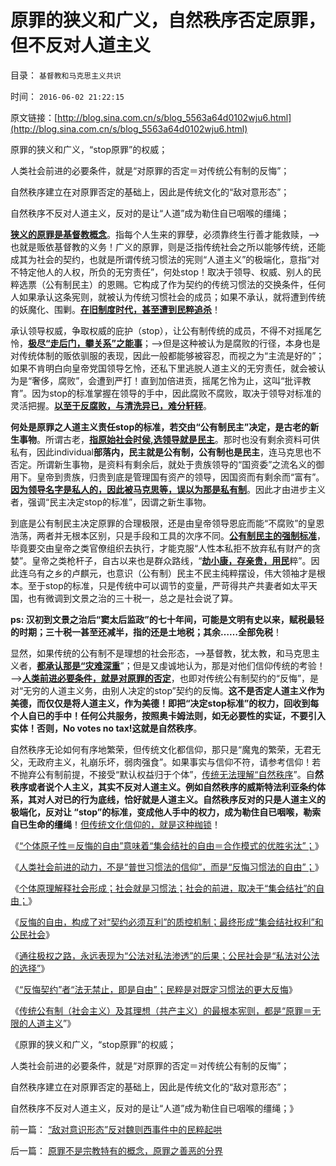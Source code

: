 # 原罪的狭义和广义，自然秩序否定原罪，但不反对人道主义

目录： `基督教和马克思主义共识` 

时间： `2016-06-02 21:22:15` 

原文链接：[http://blog.sina.com.cn/s/blog_5563a64d0102wju6.html](http://blog.sina.com.cn/s/blog_5563a64d0102wju6.html)

原罪的狭义和广义，“stop原罪”的权威；

人类社会前进的必要条件，就是“对原罪的否定＝对传统公有制的反悔”；

自然秩序建立在对原罪否定的基础上，因此是传统文化的“敌对意形态”；

自然秩序不反对人道主义，反对的是让“人道”成为勒住自已咽喉的缰绳；

[**狭义的原罪是基督教概念**](../../../2015/4/25/西方左派的原罪观，基督教可能比孔儒和伊斯兰更愚昧；.md)。指每个人生来的罪孽，必须靠终生行善才能救赎，——>也就是贩依基督教的义务！广义的原罪，则是泛指传统社会之所以能够传统，还能成其为社会的契约，也就是所谓传统习惯法的宪则“人道主义”的极端化，意指“对不特定他人的人权，所负的无穷责任”，何处stop！取决于领导、权威、别人的民粹选票（公有制民主）的恩赐。它构成了作为契约的传统习惯法的交换条件，任何人如果承认这条宪则，就被认为传统习惯社会的成员；如果不承认，就将遭到传统的妖魔化、围剿。[**在旧制度时代，甚至遭到民粹追杀**](../../../2009/10/13/小农意识仇富牛二历史命运.md)！

承认领导权威，争取权威的庇护（stop），让公有制传统的成员，不得不对摇尾乞怜，[**极尽“走后门，攀关系”之能事**](../../../2015/4/6/被崇拜官本位，热衷走后门的中国人仇恨的“贪官，大老虎”.md)；——>但是这种被认为是腐败的行径，本身也是对传统体制的贩依驯服的表现，因此一般都能够被容忍，而视之为“主流是好的”；如果不肯明白向皇帝党国领导乞怜，还私下里逃脱人道主义的无穷责任，就会被认为是“奢侈，腐败”，会遭到严打！直到加倍进贡，摇尾乞怜为止，这叫“批评教育”。因为stop的标准掌握在领导的手中，因此腐败不腐败，取决于领导对标准的灵活把握。[**以至于反腐败，与清洗异已，难分轩轾**](../../../2013/2/4/反腐败或是冬天里“好一棚大烟火”.md)。

**何处是原罪之人道主义责任stop的标准，若交由“公有制民主”决定，是古老的新生事物**。所谓古老，[**指原始社会时侯,选领导就是民主**](../../../2011/7/21/“原始共产主义”就是原始奴隶制.md)。那时也没有剩余资料可供私有，因此individual**部落内，民主就是公有制，公有制也是民主**，连马克思也不否定。所谓新生事物，是资料有剩余后，就处于贵族领导的“国资委”之流名义的御用下。皇帝到贵族，归贵到底是管理国有资产的领导，因国资而有剩余而“富有”。[**因为领导名字是私人的，因此被马克思等，误以为那是私有制**](../../../2012/3/8/私有化是公有制的一种形式.md)。因此才由进步主义者，强调“民主决定stop的标准”，因谓之新生事物。

到底是公有制民主决定原罪的合理极限，还是由皇帝领导恩庇而能“不腐败”的皇恩浩荡，两者并无根本区别，只是手段和工具的次序不同。[**公有制民主的强制标准**](../../../2011/2/19/“民主革命派”的马克思主义暴民习性.md)，毕竟要交由皇帝之类官僚组织去执行，才能克服“人性本私拒不放弃私有财产的贪婪”。皇帝之类枪杆子，自古以来也是群众路线，“[**劫小康，存亲贵，用民**](../../../2009/10/13/两千年社稷延寿之九字真言.md)粹”。因此连乌有之乡的卢麒元，也意识（公有制）民主不民主纯粹摆设，伟大领袖才是根本。至于stop的标准，只是传统中可以调节的变量，严苛得共产共妻者如太平天国，也有微调到文景之治的三十税一，总之是社会说了算。

**ps:
汉初到文景之治后“窦太后监政”的七十年间，可能是文明有史以来，赋税最轻的时期；三十税一甚至还减半，指的还是土地税；其余……全部免税**！

显然，如果传统的公有制不是理想的社会形态，——>基督教，犹太教，和马克思主义者，[**都承认那是“灾难深重**](../../../2014/3/29/公有制困境的客观成因，不可避免的灾难深重，贫穷，停滞，衰亡.md)”；但是又虔诚地认为，那是对他们信仰传统的考验！——>[**人类前进必要条件，就是对原罪的否定**](../../../2016/5/27/“人权，契约”的原子性，意味着“普世的习惯法”不存在；.md)，也即对传统公有制契约的“反悔”，是对“无穷的人道主义务，由别人决定的stop”契约的反悔。**这不是否定人道主义作为美德，而仅仅是将人道主义，作为美德！即把“决定stop标准”的权力，回收到每个人自已的手中！任何公共服务，按照奥卡姆法则，如无必要性的实证，不要引入实体！否则，No
votes no tax!这就是自然秩序**。

自然秩序无论如何有序地繁荣，但传统文化都信仰，那只是“魔鬼的繁荣，无君无父，无政府主义，礼崩乐坏，弱肉强食”。如果事实与信仰不符，请参考信仰！若不抛弃公有制前提，不接受“默认权益归于个体”，[传统无法理解“自然秩序](../../../2013/5/21/对自然秩序的恐惧，愚民酝酿大革命.md)”。自**然秩序或者说个人主义，其实不反对人道主义。例如自然秩序的威斯特法利亚条约体系，其对人对已的行为底线，恰好就是人道主义。自然秩序反对的只是人道主义的极端化，反对让
“stop”的标准，变成他人手中的权力，成为勒住自已咽喉，勒索自已生命的缰绳**！[但传统文化信仰的，就是这种枷锁](../../../2016/5/22/缔约和悔约的自由都不受侵犯，社会才有诚信.md)！

《[“个体原子性＝反悔的自由”意味着“集会结社的自由＝合作模式的优胜劣汰”；](../../../2016/5/26/人类不会彼此无端憎恨，基督徒愚昧地让耶稣白死了！.md)》

《[人类社会前进的动力，不是“普世习惯法的信仰”，而是“反悔习惯法的自由”；](../../../2016/5/27/“人权，契约”的原子性，意味着“普世的习惯法”不存在；.md)》

《[个体原理解释社会形成；社会就是习惯法；社会的前进，取决于“集会结社”的自由；](../../../2016/5/28/个体原理解释社会形成；社会就是习惯法；.md)》

《[反悔的自由，构成了对“契约必须互利”的质控机制；最终形成“集会结社权利”和公民社会](../../../2016/5/29/反悔契约的自由，最终形成“集会结社权利”和公民社会的现实；.md)》

《[通往极权之路，永远表现为“公法对私法渗透”的后果；](../../../2016/5/30/公法对私法的渗透vs私法对公法的选择.md)[公民社会是“私法对公法的选择”](../../../2016/5/30/公法对私法的渗透vs私法对公法的选择.md)》

《[“反悔契约”者“法无禁止，即是自由”；民粹是对既定习惯法的更大反悔](../../../2016/5/31/何为“法无禁止，即是自由”？中国传统有政治，无法治.md)》

《[传统公有制（社会主义）及其理想（共产主义）的最根本宪则，都是“原罪＝无限的人道主义](../../../2016/6/1/原罪不是宗教特有的概念，原罪之善恶的分界.md)”》

《原罪的狭义和广义，“stop原罪”的权威；

人类社会前进的必要条件，就是“对原罪的否定＝对传统公有制的反悔”；

自然秩序建立在对原罪否定的基础上，因此是传统文化的“敌对意形态”；

自然秩序不反对人道主义，反对的是让“人道”成为勒住自已咽喉的缰绳；》

前一篇： [“敌对意识形态”反对魏则西事件中的民粹起哄](../../../2016/6/2/“敌对意识形态”反对魏则西事件中的民粹起哄.md)

后一篇： [原罪不是宗教特有的概念，原罪之善恶的分界](../../../2016/6/1/原罪不是宗教特有的概念，原罪之善恶的分界.md)

